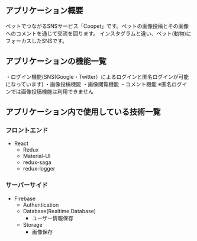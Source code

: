 ## アプリケーション概要
ペットでつながるSNSサービス「Coopet」です。ペットの画像投稿とその画像へのコメントを通じて交流を図ります。
インスタグラムと違い、ペット(動物)にフォーカスしたSNSです。

## アプリケーションの機能一覧
・ログイン機能(SNS(Google・Twitter）によるログインと匿名ログインが可能になっています)
・画像投稿機能
・画像閲覧機能
・コメント機能
※匿名ログインでは画像投稿機能は利用できません

## アプリケーション内で使用している技術一覧

### フロントエンド
- React
  * Redux
  * Material-UI
  * redux-saga
  * redux-logger
  
### サーバーサイド
- Firebase
  * Authentication
  * Database(Realtime Database)
    + ユーザー情報保存
  * Storage
    + 画像保存
    
